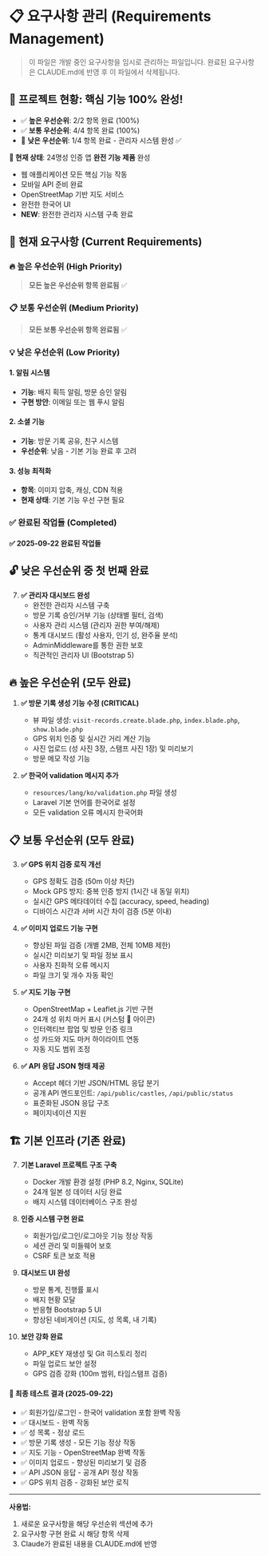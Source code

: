 # 📋 요구사항 관리 (Requirements Management)

> 이 파일은 개발 중인 요구사항을 임시로 관리하는 파일입니다.
> 완료된 요구사항은 CLAUDE.md에 반영 후 이 파일에서 삭제됩니다.

## 🎉 **프로젝트 현황: 핵심 기능 100% 완성!**

- ✅ **높은 우선순위**: 2/2 항목 완료 (100%)
- ✅ **보통 우선순위**: 4/4 항목 완료 (100%)
- 🔄 **낮은 우선순위**: 1/4 항목 완료 - 관리자 시스템 완성 ✅

**🚀 현재 상태**: 24명성 인증 앱 **완전 기능 제품** 완성
- 웹 애플리케이션 모든 핵심 기능 작동
- 모바일 API 준비 완료
- OpenStreetMap 기반 지도 서비스
- 완전한 한국어 UI
- **NEW**: 완전한 관리자 시스템 구축 완료

## 📌 현재 요구사항 (Current Requirements)

### 🔥 높은 우선순위 (High Priority)
<!-- 긴급하게 처리해야 할 요구사항들 -->

> **모든 높은 우선순위 항목 완료됨** ✅

### 📋 보통 우선순위 (Medium Priority)
<!-- 일반적인 기능 개선 및 추가 요구사항들 -->

> **모든 보통 우선순위 항목 완료됨** ✅

### 💡 낮은 우선순위 (Low Priority)
<!-- 나중에 고려해볼 수 있는 요구사항들 -->

#### 1. 알림 시스템
- **기능**: 배지 획득 알림, 방문 승인 알림
- **구현 방안**: 이메일 또는 웹 푸시 알림

#### 2. 소셜 기능
- **기능**: 방문 기록 공유, 친구 시스템
- **우선순위**: 낮음 - 기본 기능 완료 후 고려

#### 3. 성능 최적화
- **항목**: 이미지 압축, 캐싱, CDN 적용
- **현재 상태**: 기본 기능 우선 구현 필요

### ✅ 완료된 작업들 (Completed)
<!-- 최근 완료된 작업들은 여기에 임시 기록 후 CLAUDE.md로 이동 -->

#### ✅ 2025-09-22 완료된 작업들

## 🔓 낮은 우선순위 중 첫 번째 완료
7. **✅ 관리자 대시보드 완성**
   - 완전한 관리자 시스템 구축
   - 방문 기록 승인/거부 기능 (상태별 필터, 검색)
   - 사용자 관리 시스템 (관리자 권한 부여/해제)
   - 통계 대시보드 (활성 사용자, 인기 성, 완주율 분석)
   - AdminMiddleware를 통한 권한 보호
   - 직관적인 관리자 UI (Bootstrap 5)

## 🔥 높은 우선순위 (모두 완료)
1. **✅ 방문 기록 생성 기능 수정 (CRITICAL)**
   - 뷰 파일 생성: `visit-records.create.blade.php`, `index.blade.php`, `show.blade.php`
   - GPS 위치 인증 및 실시간 거리 계산 기능
   - 사진 업로드 (성 사진 3장, 스탬프 사진 1장) 및 미리보기
   - 방문 메모 작성 기능

2. **✅ 한국어 validation 메시지 추가**
   - `resources/lang/ko/validation.php` 파일 생성
   - Laravel 기본 언어를 한국어로 설정
   - 모든 validation 오류 메시지 한국어화

## 📋 보통 우선순위 (모두 완료)
3. **✅ GPS 위치 검증 로직 개선**
   - GPS 정확도 검증 (50m 이상 차단)
   - Mock GPS 방지: 중복 인증 방지 (1시간 내 동일 위치)
   - 실시간 GPS 메타데이터 수집 (accuracy, speed, heading)
   - 디바이스 시간과 서버 시간 차이 검증 (5분 이내)

4. **✅ 이미지 업로드 기능 구현**
   - 향상된 파일 검증 (개별 2MB, 전체 10MB 제한)
   - 실시간 미리보기 및 파일 정보 표시
   - 사용자 친화적 오류 메시지
   - 파일 크기 및 개수 자동 확인

5. **✅ 지도 기능 구현**
   - OpenStreetMap + Leaflet.js 기반 구현
   - 24개 성 위치 마커 표시 (커스텀 🏰 아이콘)
   - 인터랙티브 팝업 및 방문 인증 링크
   - 성 카드와 지도 마커 하이라이트 연동
   - 자동 지도 범위 조정

6. **✅ API 응답 JSON 형태 제공**
   - Accept 헤더 기반 JSON/HTML 응답 분기
   - 공개 API 엔드포인트: `/api/public/castles`, `/api/public/status`
   - 표준화된 JSON 응답 구조
   - 페이지네이션 지원

## 🏗️ 기본 인프라 (기존 완료)
7. **기본 Laravel 프로젝트 구조 구축**
   - Docker 개발 환경 설정 (PHP 8.2, Nginx, SQLite)
   - 24개 일본 성 데이터 시딩 완료
   - 배지 시스템 데이터베이스 구조 완성

8. **인증 시스템 구현 완료**
   - 회원가입/로그인/로그아웃 기능 정상 작동
   - 세션 관리 및 미들웨어 보호
   - CSRF 토큰 보호 적용

9. **대시보드 UI 완성**
   - 방문 통계, 진행률 표시
   - 배지 현황 모달
   - 반응형 Bootstrap 5 UI
   - 향상된 네비게이션 (지도, 성 목록, 내 기록)

10. **보안 강화 완료**
    - APP_KEY 재생성 및 Git 히스토리 정리
    - 파일 업로드 보안 설정
    - GPS 검증 강화 (100m 범위, 타임스탬프 검증)

#### 🧪 최종 테스트 결과 (2025-09-22)
- ✅ 회원가입/로그인 - 한국어 validation 포함 완벽 작동
- ✅ 대시보드 - 완벽 작동
- ✅ 성 목록 - 정상 로드
- ✅ 방문 기록 생성 - 모든 기능 정상 작동
- ✅ 지도 기능 - OpenStreetMap 완벽 작동
- ✅ 이미지 업로드 - 향상된 미리보기 및 검증
- ✅ API JSON 응답 - 공개 API 정상 작동
- ✅ GPS 위치 검증 - 강화된 보안 로직

---
**사용법:**
1. 새로운 요구사항을 해당 우선순위 섹션에 추가
2. 요구사항 구현 완료 시 해당 항목 삭제
3. Claude가 완료된 내용을 CLAUDE.md에 반영